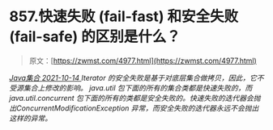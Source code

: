 <!--yml
category: 未分类
date: 0001-01-01 00:00:00
--->

# 857.快速失败 (fail-fast) 和安全失败 (fail-safe) 的区别是什么？

> 原文：[https://zwmst.com/4977.html](https://zwmst.com/4977.html)

   [ *Java集合* ](https://zwmst.com/java%e9%9b%86%e5%90%88)*[ <time datetime="2021-10-14T22:41:47+08:00"> 2021-10-14 </time> ](https://zwmst.com/4977.html)  Iterator 的安全失败是基于对底层集合做拷贝，因此，它不受源集合上修改的影响。
java.util 包下面的所有的集合类都是快速失败的，而 java.util.concurrent 包下面的所有的类都是安全失败的。快速失败的迭代器会抛出ConcurrentModificationException 异常，而安全失败的迭代器永远不会抛出这样的异常。*